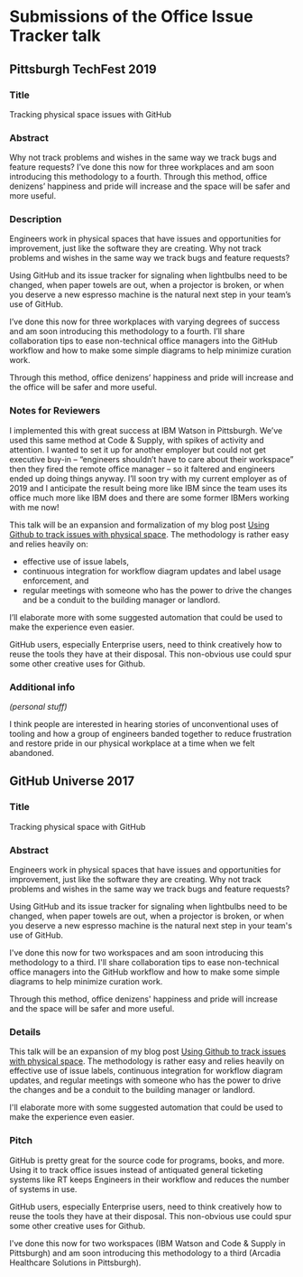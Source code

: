 # Submissions of the Office Issue Tracker talk

## Pittsburgh TechFest 2019

### Title

Tracking physical space issues with GitHub

### Abstract

Why not track problems and wishes in the same way we track bugs and feature requests? I’ve done this now for three workplaces and am soon introducing this methodology to a fourth. Through this method, office denizens’ happiness and pride will increase and the space will be safer and more useful.

### Description

Engineers work in physical spaces that have issues and opportunities for improvement, just like the software they are creating. Why not track problems and wishes in the same way we track bugs and feature requests?

Using GitHub and its issue tracker for signaling when lightbulbs need to be changed, when paper towels are out, when a projector is broken, or when you deserve a new espresso machine is the natural next step in your team’s use of GitHub.

I’ve done this now for three workplaces with varying degrees of success and am soon introducing this methodology to a fourth. I’ll share collaboration tips to ease non-technical office managers into the GitHub workflow and how to make some simple diagrams to help minimize curation work.

Through this method, office denizens’ happiness and pride will increase and the office will be safer and more useful.

### Notes for Reviewers

I implemented this with great success at IBM Watson in Pittsburgh. We’ve used this same method at Code & Supply, with spikes of activity and attention. I wanted to set it up for another employer but could not get executive buy-in – “engineers shouldn’t have to care about their workspace” then they fired the remote office manager – so it faltered and engineers ended up doing things anyway. I’ll soon try with my current employer as of 2019 and I anticipate the result being more like IBM since the team uses its office much more like IBM does and there are some former IBMers working with me now!

This talk will be an expansion and formalization of my blog post [Using Github to track issues with physical space](https://medium.com/@colindean/using-github-to-track-issues-with-physical-space-b2efe37b96ad). The methodology is rather easy and relies heavily on:

* effective use of issue labels,
* continuous integration for workflow diagram updates and label usage enforcement, and
* regular meetings with someone who has the power to drive the changes and be a conduit to the building manager or landlord.

I’ll elaborate more with some suggested automation that could be used to make the experience even easier.

GitHub users, especially Enterprise users, need to think creatively how to reuse the tools they have at their disposal. This non-obvious use could spur some other creative uses for Github.

### Additional info

_(personal stuff)_

I think people are interested in hearing stories of unconventional uses of tooling and how a group of engineers banded together to reduce frustration and restore pride in our physical workplace at a time when we felt abandoned.

## GitHub Universe 2017

### Title

Tracking physical space with GitHub

### Abstract

Engineers work in physical spaces that have issues and opportunities for improvement, just like the software they are creating. Why not track problems and wishes in the same way we track bugs and feature requests?

Using GitHub and its issue tracker for signaling when lightbulbs need to be changed, when paper towels are out, when a projector is broken, or when you deserve a new espresso machine is the natural next step in your team's use of GitHub.

I've done this now for two workspaces and am soon introducing this methodology to a third. I'll share collaboration tips to ease non-technical office managers into the GitHub workflow and how to make some simple diagrams to help minimize curation work.

Through this method, office denizens' happiness and pride will increase and the space will be safer and more useful.

### Details

This talk will be an expansion of my blog post [Using Github to track issues with physical space](https://medium.com/@colindean/using-github-to-track-issues-with-physical-space-b2efe37b96ad). The methodology is rather easy and relies heavily on effective use of issue labels, continuous integration for workflow diagram updates, and regular meetings with someone who has the power to drive the changes and be a conduit to the building manager or landlord.

I'll elaborate more with some suggested automation that could be used to make the experience even easier.

### Pitch

GitHub is pretty great for the source code for programs, books, and more. Using it to track office issues instead of antiquated general ticketing systems like RT keeps Engineers in their workflow and reduces the number of systems in use.

GitHub users, especially Enterprise users, need to think creatively how to reuse the tools they have at their disposal. This non-obvious use could spur some other creative uses for Github.

I've done this now for two workspaces (IBM Watson and Code & Supply in Pittsburgh) and am soon introducing this methodology to a third (Arcadia Healthcare Solutions in Pittsburgh).
